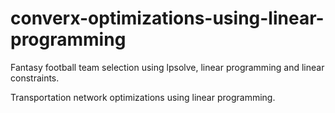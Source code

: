 # converx-optimizations-using-linear-programming
Fantasy football team selection using lpsolve, linear programming and linear constraints.

Transportation network optimizations using linear programming.
